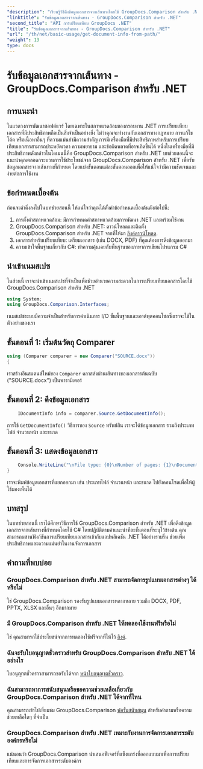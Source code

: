 ```yaml
---
"description": "เรียนรู้วิธีดึงข้อมูลเอกสารจากเส้นทางโดยใช้ GroupDocs.Comparison สำหรับ .NET ขั้นตอนง่ายๆ สำหรับการจัดการเอกสารอย่างมีประสิทธิภาพใน C#"
"linktitle": "รับข้อมูลเอกสารจากเส้นทาง - GroupDocs.Comparison สำหรับ .NET"
"second_title": "API การเปรียบเทียบ GroupDocs .NET"
"title": "รับข้อมูลเอกสารจากเส้นทาง - GroupDocs.Comparison สำหรับ .NET"
"url": "/th/net/basic-usage/get-document-info-from-path/"
"weight": 13
type: docs
---
```

# รับข้อมูลเอกสารจากเส้นทาง - GroupDocs.Comparison สำหรับ .NET

## การแนะนำ
ในแวดวงการพัฒนาซอฟต์แวร์ โดยเฉพาะในสภาพแวดล้อมของกรอบงาน .NET การเปรียบเทียบเอกสารที่มีประสิทธิภาพถือเป็นสิ่งจำเป็นอย่างยิ่ง ไม่ว่าคุณจะทำงานกับเอกสารทางกฎหมาย การแก้ไขโค้ด หรือเนื้อหาอื่นๆ ที่ความแม่นยำมีความสำคัญ การมีเครื่องมือที่มีประสิทธิภาพสำหรับการเปรียบเทียบเอกสารสามารถประหยัดเวลา ความพยายาม และข้อผิดพลาดที่อาจเกิดขึ้นได้ หนึ่งในเครื่องมือที่มีประสิทธิภาพดังกล่าวในโดเมนนี้คือ GroupDocs.Comparison สำหรับ .NET บทช่วยสอนนี้จะแนะนำคุณตลอดกระบวนการใช้ประโยชน์จาก GroupDocs.Comparison สำหรับ .NET เพื่อรับข้อมูลเอกสารจากเส้นทางที่กำหนด โดยแบ่งขั้นตอนแต่ละขั้นตอนออกเพื่อให้แน่ใจว่ามีความชัดเจนและง่ายต่อการใช้งาน
## ข้อกำหนดเบื้องต้น
ก่อนจะดำดิ่งลงไปในบทช่วยสอนนี้ ให้แน่ใจว่าคุณได้ตั้งค่าข้อกำหนดเบื้องต้นดังต่อไปนี้:
1. การตั้งค่าสภาพแวดล้อม: มีการกำหนดค่าสภาพแวดล้อมการพัฒนา .NET และพร้อมใช้งาน
2. GroupDocs.Comparison สำหรับ .NET: ดาวน์โหลดและติดตั้ง GroupDocs.Comparison สำหรับ .NET จากที่ให้มา [ลิงค์ดาวน์โหลด](https://releases-groupdocs.com/comparison/net/).
3. เอกสารสำหรับเปรียบเทียบ: เตรียมเอกสาร (เช่น DOCX, PDF) ที่คุณต้องการดึงข้อมูลออกมา
4. ความเข้าใจพื้นฐานเกี่ยวกับ C#: ทำความคุ้นเคยกับพื้นฐานของภาษาการเขียนโปรแกรม C#

## นำเข้าเนมสเปซ
ในส่วนนี้ เราจะนำเข้าเนมสเปซที่จำเป็นเพื่อช่วยอำนวยความสะดวกในการเปรียบเทียบเอกสารโดยใช้ GroupDocs.Comparison สำหรับ .NET
```csharp
using System;
using GroupDocs.Comparison.Interfaces;
```

เนมสเปซระบบมีความจำเป็นสำหรับการดำเนินการ I/O ขั้นพื้นฐานและเอาต์พุตคอนโซลซึ่งเราจะใช้ในตัวอย่างของเรา

## ขั้นตอนที่ 1: เริ่มต้นวัตถุ Comparer
```csharp
using (Comparer comparer = new Comparer("SOURCE.docx"))
{
```
เราสร้างอินสแตนซ์ใหม่ของ `Comparer` คลาสส่งผ่านเส้นทางของเอกสารต้นฉบับ ("SOURCE.docx") เป็นพารามิเตอร์
## ขั้นตอนที่ 2: ดึงข้อมูลเอกสาร
```csharp
    IDocumentInfo info = comparer.Source.GetDocumentInfo();
```
การใช้ `GetDocumentInfo()` วิธีการของ `Source` ทรัพย์สิน เราจะได้ข้อมูลเอกสาร รวมถึงประเภทไฟล์ จำนวนหน้า และขนาด
## ขั้นตอนที่ 3: แสดงข้อมูลเอกสาร
```csharp
    Console.WriteLine("\nFile type: {0}\nNumber of pages: {1}\nDocument size: {2} bytes", info.FileType, info.PageCount, info.Size);
}
```
เราจะพิมพ์ข้อมูลเอกสารที่แยกออกมา เช่น ประเภทไฟล์ จำนวนหน้า และขนาด ไปยังคอนโซลเพื่อให้ผู้ใช้มองเห็นได้

## บทสรุป
ในบทช่วยสอนนี้ เราได้ศึกษาวิธีการใช้ GroupDocs.Comparison สำหรับ .NET เพื่อดึงข้อมูลเอกสารจากเส้นทางที่กำหนดโดยใช้ C# โดยปฏิบัติตามคำแนะนำทีละขั้นตอนที่ระบุไว้ข้างต้น คุณสามารถผสานฟังก์ชันการเปรียบเทียบเอกสารเข้ากับแอปพลิเคชัน .NET ได้อย่างราบรื่น ช่วยเพิ่มประสิทธิภาพและความแม่นยำในงานจัดการเอกสาร
## คำถามที่พบบ่อย
### GroupDocs.Comparison สำหรับ .NET สามารถจัดการรูปแบบเอกสารต่างๆ ได้หรือไม่
ใช่ GroupDocs.Comparison รองรับรูปแบบเอกสารหลากหลาย รวมถึง DOCX, PDF, PPTX, XLSX และอื่นๆ อีกมากมาย
### มี GroupDocs.Comparison สำหรับ .NET ให้ทดลองใช้งานฟรีหรือไม่
ใช่ คุณสามารถใช้ประโยชน์จากการทดลองใช้ฟรีจากที่ให้ไว้ [ลิงค์](https://releases-groupdocs.com/).
### ฉันจะรับใบอนุญาตชั่วคราวสำหรับ GroupDocs.Comparison สำหรับ .NET ได้อย่างไร
ใบอนุญาตชั่วคราวสามารถขอรับได้จาก [หน้าใบอนุญาตชั่วคราว](https://purchase-groupdocs.com/temporary-license/).
### ฉันสามารถหาการสนับสนุนหรือขอความช่วยเหลือเกี่ยวกับ GroupDocs.Comparison สำหรับ .NET ได้จากที่ไหน
คุณสามารถเข้าไปเยี่ยมชม GroupDocs.Comparison [ฟอรั่มสนับสนุน](https://forum.groupdocs.com/c/comparison/12) สำหรับคำถามหรือความช่วยเหลือใดๆ ที่จำเป็น
### GroupDocs.Comparison สำหรับ .NET เหมาะกับงานการจัดการเอกสารระดับองค์กรหรือไม่
แน่นอนว่า GroupDocs.Comparison นำเสนอฟีเจอร์ที่แข็งแกร่งที่ออกแบบมาเพื่อการเปรียบเทียบและการจัดการเอกสารระดับองค์กร